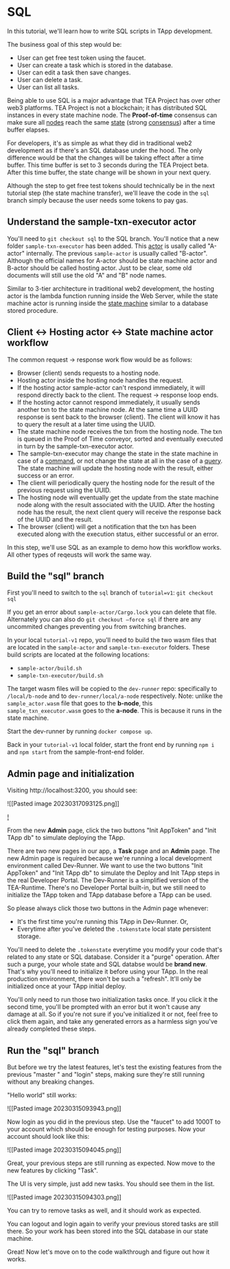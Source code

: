 # SQL
In this tutorial, we'll learn how to write SQL scripts in TApp development.

The business goal of this step would be:

- User can get free test token using the faucet.
- User can create a task which is stored in the database.
- User can edit a task then save changes.
- User can delete a task.
- User can list all tasks. 

Being able to use SQL is a major advantage that TEA Project has over other web3 platforms. TEA Project is not a blockchain; it has distributed SQL instances in every state machine node. The **Proof-of-time** consensus can make sure all [nodes](../../z_glossary/hosting_cml.md) reach the same [state](../../z_glossary/state.md) (strong [consensus](../../z_glossary/consensus.md)) after a time buffer elapses. 

For developers, it's as simple as what they did in traditional web2 development as if there's an SQL database under the hood. The only difference would be that the changes will be taking effect after a time buffer. This time buffer is set to 3 seconds during the TEA Project beta. After this time buffer, the state change will be shown in your next query. 

Although the step to get free test tokens should technically be in the next tutorial step (the state machine transfer), we'll leave the code in the `sql` branch simply because the user needs some tokens to pay gas. 

## Understand the sample-txn-executor actor

You'll need to `git checkout sql` to the SQL branch. You'll notice that a new folder `sample-txn-executor` has been added. This [actor](../../z_glossary/actor.md) is usally called "A-actor" internally. The previous `sample-actor` is usually called "B-actor". Although the official names for A-actor should be state machine actor and B-actor should be called hosting actor. Just to be clear, some old documents will still use the old "A" and "B" node names.

Similar to 3-tier architecture in traditional web2 development, the hosting actor is the lambda function running inside the Web Server, while the state machine actor is running inside the [state machine](../../z_glossary/state_machine.md)  similar to a database stored procedure.

## Client <-> Hosting actor <-> State machine actor workflow

The common request -> response work flow would be as follows:

- Browser (client) sends requests to a hosting node.
- Hosting actor inside the hosting node handles the request.
- If the hosting actor sample-actor can't respond immediately, it will respond directly back to the client. The request -> response loop ends.
- If the hosting actor cannot respond immediately, it usually sends another txn to the state machine node. At the same time a UUID response is sent back to the browser (client). The client will know it has to query the result at a later time using the UUID.
- The state machine node receives the txn from the hosting node. The txn is queued in the Proof of Time conveyor, sorted and eventually executed in turn by the sample-txn-executor actor.
- The sample-txn-executor may change the state in the state machine in case of a [command](../../z_glossary/commands.md), or not change the state at all in the case of a [query](../../z_glossary/query.md). The state machine will update the hosting node with the result, either success or an error.
- The client will periodically query the hosting node for the result of the previous request using the UUID.
- The hosting node will eventually get the update from the state machine node along with the result associated with the UUID. After the hosting node has the result, the next client query will receive the response back of the UUID and the result.
- The browser (client) will get a notification that the txn has been executed along with the execution status, either successful or an error.

In this step, we'll use SQL as an example to demo how this workflow works. All other types of reqeusts will work the same way.

## Build the "sql" branch
First you'll need to switch to the `sql` branch of `tutorial=v1`:
`git checkout sql`

If you get an error about `sample-actor/Cargo.lock` you can delete that file. Alternately you can also do `git checkout —force sql` if there are any uncommited changes preventing you from switching branches.

In your local `tutorial-v1` repo, you'll need to build the two wasm files that are located in the `sample-actor` and `sample-txn-executor` folders. These build scripts are located at the following locations:

- `sample-actor/build.sh`
- `sample-txn-executor/build.sh`

The target wasm files will be copied to the `dev-runner` repo: specifically to `/local/b-node` and to `dev-runner/local/a-node` respectively. Note: unlike the `sample_actor.wasm` file that goes to the **b-node**, this `sample_txn_executor.wasm` goes to the **a-node**. This is because it runs in the state machine. 

Start the dev-runner by running `docker compose up`.

Back in your `tutorial-v1` local folder, start the front end by running `npm i` and `npm start` from the sample-front-end folder.

## Admin page and initialization

Visiting http://localhost:3200, you should see:

![[Pasted image 20230317093125.png]]

[!](../../../Pasted_image_20230315093816.png)

From the new **Admin** page, click the two buttons "Init AppToken" and "Init TApp db" to simulate deploying the TApp. 

There are two new pages in our app, a **Task** page and an **Admin** page. The new Admin page is required because we're running a local development environment called Dev-Runner. We want to use the two buttons "Init AppToken" and "Init TApp db" to simulate the Deploy and Init TApp steps in the real Developer Portal. The Dev-Runner is a simplified version of the TEA-Runtime. There's no Developer Portal built-in, but we still need to initialize the TApp token and TApp database before a TApp can be used. 

So please always click those two buttons in the Admin page whenever:

- It's the first time you're running this TApp in Dev-Runner. Or,
- Everytime after you've deleted the `.tokenstate` local state persistent storage.

You'll need to delete the `.tokenstate` everytime you modify your code that's related to any state or SQL database. Consider it a "purge" operation. After such a purge, your whole state and SQL databse would be **brand new**. That's why you'll need to initialize it before using your TApp. In the real production environment, there won't be such a "refresh". It'll only be initialized once at your TApp initial deploy.

You'll only need to run those two initialization tasks once. If you click it the second time, you'll be prompted with an error but it won't cause any damage at all. So if you're not sure if you've initialized it or not, feel free to click them again, and take any generated errors as a harmless sign you've already completed these steps.

## Run the "sql" branch

But before we try the latest features, let's test the existing features from the previous "master " and "login" steps, making sure they're still running without any breaking changes.

"Hello world" still works:

![[Pasted image 20230315093943.png]]

Now login as you did in the previous step. Use the "faucet" to add 1000T to your account which should be enough for testing purposes. Now your account should look like this:

![[Pasted image 20230315094045.png]]

Great, your previous steps are still running as expected. Now move to the new features by clicking "Task".

The UI is very simple, just add new tasks. You should see them in the list.

![[Pasted image 20230315094303.png]]

You can try to remove tasks as well, and it should work as expected.

You can logout and login again to verify your previous stored tasks are still there. So your work has been stored into the SQL database in our state machine. 

Great! Now let's move on to the code walkthrough and figure out how it works.
